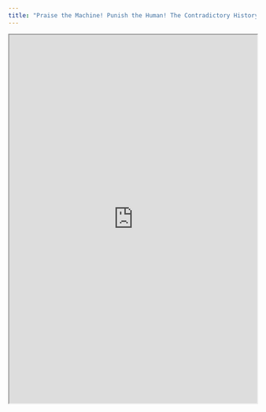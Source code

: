 ```yaml
---
title: "Praise the Machine! Punish the Human! The Contradictory History of Accountability in Automated Aviation"
---
```



<iframe height="750" width="100%" src="https://ewelton.github.io/ktest/wiki.html#Praise%20the%20Machine!%20Punish%20the%20Human!%20The%20Contradictory%20History%20of%20Accountability%20in%20Automated%20Aviation"></iframe>
